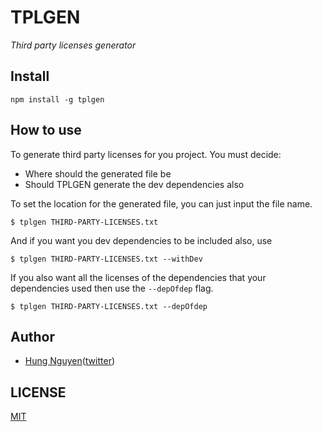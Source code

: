 # TPLGEN

*Third party licenses generator*

## Install

```
npm install -g tplgen
```

## How to use

To generate third party licenses for you project. You must decide:

- Where should the generated file be
- Should TPLGEN generate the dev dependencies also

To set the location for the generated file, you can just input the file name.

```
$ tplgen THIRD-PARTY-LICENSES.txt
```

And if you want you dev dependencies to be included also, use

```
$ tplgen THIRD-PARTY-LICENSES.txt --withDev
```

If you also want all the licenses of the dependencies that your dependencies used then use the `--depOfdep` flag.

```
$ tplgen THIRD-PARTY-LICENSES.txt --depOfdep
```

## Author

- [Hung Nguyen](https://github.com/ZeroX-DG)([twitter](https://twitter.com/ZeroX_Hung))

## LICENSE

[MIT](LICENSE)
